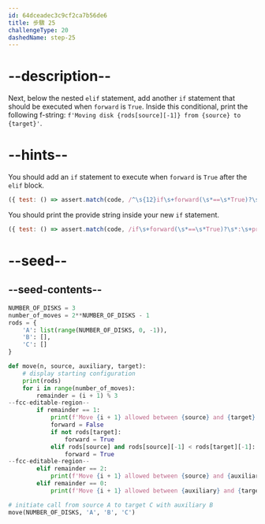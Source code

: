 ```yaml
---
id: 64dceadec3c9cf2ca7b56de6
title: 步驟 25
challengeType: 20
dashedName: step-25
---
```


# --description--

Next, below the nested `elif` statement, add another `if` statement that should be executed when `forward` is `True`. Inside this conditional, print the following f-string: `f'Moving disk {rods[source][-1]} from {source} to {target}'`.

# --hints--

You should add an `if` statement to execute when `forward` is `True` after the `elif` block.

```js
({ test: () => assert.match(code, /^\s{12}if\s+forward(\s*==\s*True)?\s*:/m) })
```

You should print the provide string inside your new `if` statement.

```js
({ test: () => assert.match(code, /if\s+forward(\s*==\s*True)?\s*:\s+print\s*\(\s*f('|")Moving\sdisk\s\{\s*rods\[\s*source\s*\]\[\s*-\s*1\s*\]\s*\}\sfrom\s\{\s*source\s*\}\sto\s\{\s*target\s*\}\2\s*\)/) })
```

# --seed--

## --seed-contents--

```py
NUMBER_OF_DISKS = 3
number_of_moves = 2**NUMBER_OF_DISKS - 1
rods = {
    'A': list(range(NUMBER_OF_DISKS, 0, -1)),
    'B': [],
    'C': []
}

def move(n, source, auxiliary, target):
    # display starting configuration
    print(rods)
    for i in range(number_of_moves):
        remainder = (i + 1) % 3
--fcc-editable-region--
        if remainder == 1:
            print(f'Move {i + 1} allowed between {source} and {target}')
            forward = False
            if not rods[target]:
                forward = True
            elif rods[source] and rods[source][-1] < rods[target][-1]:
                forward = True
--fcc-editable-region--
        elif remainder == 2:
            print(f'Move {i + 1} allowed between {source} and {auxiliary}')
        elif remainder == 0:
            print(f'Move {i + 1} allowed between {auxiliary} and {target}')

# initiate call from source A to target C with auxiliary B
move(NUMBER_OF_DISKS, 'A', 'B', 'C')
```
